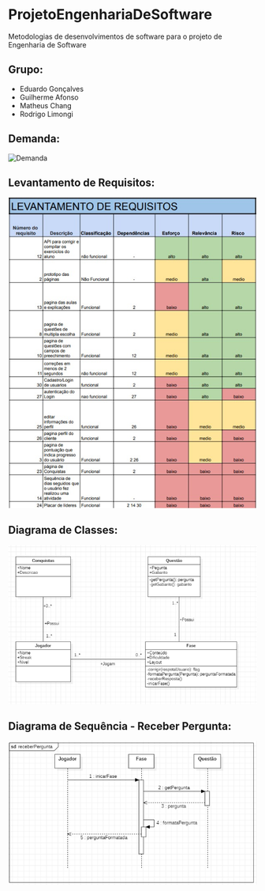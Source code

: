 # ProjetoEngenhariaDeSoftware
Metodologias de desenvolvimentos de software para o projeto de Engenharia de Software


## Grupo:
- Eduardo Gonçalves
- Guilherme Afonso
- Matheus Chang
- Rodrigo Limongi

## Demanda:
![Demanda](https://github.com/ChangProg/ProjetoEngenhariaDeSoftware/blob/main/img/Engenharia%20de%20Software%20-%20TG1.png)

## Levantamento de Requisitos:
![Requisitos](https://github.com/matheuschang/ProjetoEngenhariaDeSoftware/blob/main/img/requisitos.jpeg)

## Diagrama de Classes:
![DiagramaClasses](https://github.com/matheuschang/ProjetoEngenhariaDeSoftware/blob/main/img/classDiag.png)

## Diagrama de Sequência - Receber Pergunta:
![DiagramaSequencia](https://github.com/matheuschang/ProjetoEngenhariaDeSoftware/blob/main/img/diagSeq.png)
